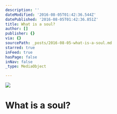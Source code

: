 ```yaml
---
description: ''
dateModified: '2016-08-05T01:42:36.544Z'
datePublished: '2016-08-05T01:42:36.851Z'
title: What is a soul?
author: []
publisher: {}
via: {}
sourcePath: _posts/2016-08-05-what-is-a-soul.md
starred: true
inFeed: true
hasPage: false
inNav: false
_type: MediaObject

---
```

![](https://the-grid-user-content.s3-us-west-2.amazonaws.com/9e95f4cc-4886-4c15-a59a-2eb98627f4e9.jpg)

# What is a soul?